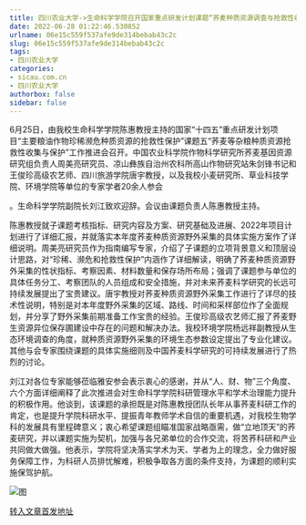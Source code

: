 ```yaml
---
title: 四川农业大学->生命科学学院召开国家重点研发计划课题“荞麦种质资源调查与抢救性收集与保护”工作推进会 | sicau.com.cn
date: 2022-06-28 01:22:46.530852
urlname: 06e15c559f537afe9de314bebab43c2c
slug: 06e15c559f537afe9de314bebab43c2c
tags: 
- 四川农业大学
categories:
- sicau.com.cn
- 四川农业大学
authorbox: false
sidebar: false
---
```

6月25日，由我校生命科学学院陈惠教授主持的国家“十四五”重点研发计划项目“主要粮油作物珍稀濒危种质资源的抢救性保护”课题五“荞麦等杂粮种质资源抢救性收集与保护”工作推进会召开。中国农业科学院作物科学研究所荞麦基因资源研究组负责人周美亮研究员、凉山彝族自治州农科所高山作物研究站朱剑锋书记和王俊珍高级农艺师、四川旅游学院唐宇教授，以及我校小麦研究所、草业科技学院、环境学院等单位的专家学者20余人参会
<!--more-->
。生命科学学院副院长刘江致欢迎辞。会议由课题负责人陈惠教授主持。

陈惠教授就子课题考核指标、研究内容及方案、研究基础及进展、2022年项目计划进行了详细汇报，并就落实本年度荞麦种质资源野外采集的具体实施方案作了详细说明。周美亮研究员作为指南编写专家，介绍了子课题的立项背景意义和顶层设计思路，对“珍稀、濒危和抢救性保护”内涵作了详细解读，明确了荞麦种质资源野外采集的性状指标、考察因素、材料数量和保存场所布局；强调了课题参与单位的具体任务分工、考察团队的人员组成和安全措施，并对未来荞麦科学研究的长远可持续发展提出了宝贵建议。唐宇教授对荞麦种质资源野外采集工作进行了详尽的技术性说明，特别是对本年度野外采集的区域、路线、时间和采样部位作了全面规划，并分享了野外采集前期准备工作宝贵的经验。王俊珍高级农艺师汇报了荞麦野生资源异位保存圃建设中存在的问题和解决办法。我校环境学院杨远祥副教授从生态环境调查的角度，就种质资源野外采集的环境生态参数设定提出了专业化建议。其他与会专家围绕课题的具体实施细则及中国荞麦科学研究的可持续发展进行了热烈的讨论。

刘江对各位专家能够莅临雅安参会表示衷心的感谢，并从“人、财、物”三个角度、六个方面详细阐释了此次推进会对生命科学学院科研管理水平和学术治理能力提升的积极作用。他谈到，该课题的承担既是对陈惠教授团队长年从事荞麦科研工作的肯定，也是提升学院科研水平、提振青年教师学术自信的重要机遇，对我校生物学科的发展具有里程碑意义；衷心希望课题组瞄准国家战略亟需，做“立地顶天”的荞麦研究，并以课题实施为契机，加强与各兄弟单位的合作交流，将苦荞科研和产业共同做大做强。他表示，学院将坚决落实学术为天、学者为上的理念，全力做好服务保障工作，为科研人员排忧解难，积极争取各方面的条件支持，为课题的顺利实施保驾护航。

![图](https://news.sicau.edu.cn/__local/7/5D/AE/9713854216E4101D54C75EF9E7E_DD7D25F3_31FE8.jpg)

[转入文章首发地址](https://news.sicau.edu.cn/info/1078/68569.htm)